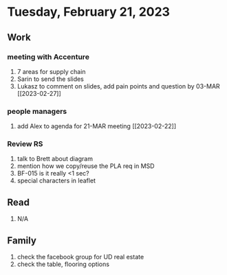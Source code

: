# Tuesday, February 21, 2023

## Work

### meeting with Accenture
1. 7 areas for supply chain
2. Sarin to send the slides
3. Lukasz to comment on slides, add pain points and question by 03-MAR [[2023-02-27]]

### people managers
1. add Alex to agenda for 21-MAR meeting [[2023-02-22]]

### Review RS
1. talk to Brett about diagram
2. mention how we copy/reuse the PLA req in MSD
3. BF-015 is it really <1 sec?
4. special characters in leaflet

## Read

1. N/A

## Family
1. check the facebook group for UD real estate
2. check the table, flooring options